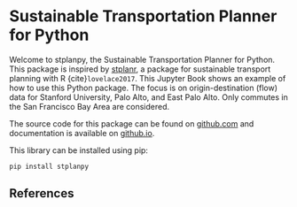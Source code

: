 # Sustainable Transportation Planner for Python

Welcome to stplanpy, the Sustainable Transportation Planner for Python. This
package is inspired by [stplanr](https://docs.ropensci.org/stplanr/), a package
for sustainable transport planning with R {cite}`lovelace2017`. This Jupyter
Book shows an example of how to use this Python package. The focus is on
origin-destination (flow) data for Stanford University, Palo Alto, and East Palo
Alto. Only commutes in the San Francisco Bay Area are considered. 

The source code for this package can be found on
[github.com](https://github.com/pctBayArea/stplanpy) and documentation is
available on
[github.io](https://pctbayarea.github.io/stplanpy/source/stplanpy.html).

This library can be installed using pip:

`pip install stplanpy`


## References
```{bibliography}
```
